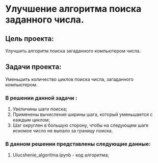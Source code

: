 # Улучшение алгоритма поиска заданного числа.

## Цель проекта:
Улучшить алгоритм поиска загаданного компьютером числа. 

## Задачи проекта:
Уменьшить количество циклов поиска числа, загаданного компьютером.

### В решении данной задачи :
1. Увеличины шаги поиска;
2. Применены вычисления ширины шага, который уменьшается с каждым циклом;
3. Шаг округлен в большую сторону, чтобы на следующем шаге искомое число не выпало за границу поиска.

### В данном решении представлены следующие данные:
1. Ulucshenie_algoritma.ipynb - код алгоритма;
